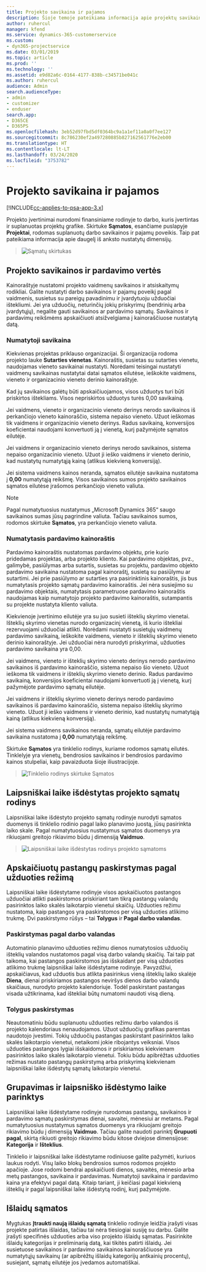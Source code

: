 ```yaml
---
title: Projekto savikaina ir pajamos
description: Šioje temoje pateikiama informacija apie projektų savikainų ir pajamų įvertinimą.
author: ruhercul
manager: kfend
ms.service: dynamics-365-customerservice
ms.custom:
- dyn365-projectservice
ms.date: 03/01/2019
ms.topic: article
ms.prod: ''
ms.technology: ''
ms.assetid: e9d82a6c-0164-4177-838b-c34571be041c
ms.author: ruhercul
audience: Admin
search.audienceType:
- admin
- customizer
- enduser
search.app:
- D365CE
- D365PS
ms.openlocfilehash: 3eb52d97fbd5df0364bc9a1a1ef11a0a0f7ee127
ms.sourcegitcommit: 8c786230ef2a497280885b827162561776e2eb00
ms.translationtype: HT
ms.contentlocale: lt-LT
ms.lasthandoff: 03/24/2020
ms.locfileid: "3753782"
---
```

# <a name="project-costs-and-revenue"></a>Projekto savikaina ir pajamos

[!INCLUDE[cc-applies-to-psa-app-3.x](../includes/cc-applies-to-psa-app-3x.md)]

Projekto įvertinimai nurodomi finansiniame rodinyje to darbo, kuris įvertintas ir suplanuotas projektų grafike. Skirtuke **Sąmatos**, esančiame puslapyje **Projektai**, rodomas suplanuotų darbo savikainos ir pajamų poveikis. Taip pat pateikiama informacija apie daugelį iš anksto nustatytų dimensijų. 

> ![Sąmatų skirtukas](media/project-5.png)

## <a name="cost-and-sales-values-of-the-project"></a>Projekto savikainos ir pardavimo vertės

Kainoraštyje nustatomi projekto vaidmenų savikainos ir atsiskaitymų rodikliai. Galite nustatyti darbo savikainos ir pajamų poveikį pagal vaidmenis, susietus su pareigų pavadinimu ir įvardytuoju užduočiai ištekliumi. Jei yra užduočių, neturinčių jokių priskyrimų (bendrinių arba įvardytųjų), negalite gauti savikainos ar pardavimo sąmatų. Savikainos ir pardavimų reikšmėms apskaičiuoti atsižvelgiama į kainoraščiuose nustatytą datą.

### <a name="default-cost-price"></a>Numatytoji savikaina  

Kiekvienas projektas priklauso organizacijai. Ši organizacija rodoma projekto lauke **Sutarties vienetas**. Kainoraštis, susietas su sutarties vienetu, naudojamas vieneto savikainai nustatyti. Norėdami teisingai nustatyti vaidmenų savikainas nustatytai datai sąmatos eilutėse, ieškokite vaidmens, vieneto ir organizacinio vieneto derinio kainoraštyje. 

Kad jų savikainos galėtų būti apskaičiuojamos, visos užduotys turi būti priskirtos ištekliams. Visos nepriskirtos užduotys turės 0,00 savikainą.

Jei vaidmens, vieneto ir organizacinio vieneto derinys nerodo savikainos iš perkančiojo vieneto kainoraščio, sistema nepaiso vieneto. Užuot ieškomas tik vaidmens ir organizacinio vieneto derinys. Radus savikainą, konversijos koeficientai naudojami konvertuoti ją į vienetą, kurį pažymėjote sąmatos eilutėje.

Jei vaidmens ir organizacinio vieneto derinys nerodo savikainos, sistema nepaiso organizacinio vieneto. Užuot ji ieško vaidmens ir vieneto derinio, kad nustatytų numatytąją kainą (atlikus kiekvieną konversiją).

Jei sistema vaidmens kainos neranda, sąmatos eilutėje savikaina nustatoma į **0,00** numatytąją reikšmę. Visos savikainos sumos projekto savikainos sąmatos eilutėse įrašomos perkančiojo vieneto valiuta.

> [!NOTE]
> Pagal numatytuosius nustatymus „Microsoft Dynamics 365“ saugo savikainos sumas jūsų pagrindine valiuta. Tačiau savikainos sumos, rodomos skirtuke **Sąmatos**, yra perkančiojo vieneto valiuta.  

### <a name="default-sales-price"></a>Numatytasis pardavimo kainoraštis 

Pardavimo kainoraštis nustatomas pardavimo objektu, prie kurio pridedamas projektas, arba projekto kliento. Kai pardavimo objektas, pvz., galimybė, pasiūlymas arba sutartis, susietas su projektu, pardavimo objekto pardavimo savikaina nustatoma pagal kainoraštį, susietą su pasiūlymu ar sutartimi. Jei prie pasiūlymo ar sutarties yra pasirinktinis kainoraštis, jis bus numatytasis projekto sąmatų pardavimo kainoraštis. Jei nėra susiejimo su pardavimo objektais, numatytasis parametruose pardavimo kainoraštis naudojamas kaip numatytojo projekto pardavimo kainoraštis, sutampantis su projekte nustatyta kliento valiuta.

Kiekvienoje įvertinimo eilutėje yra su juo susieti išteklių skyrimo vienetai. Išteklių skyrimo vienetas nurodo organizacinį vienetą, iš kurio ištekliai rezervuojami užduočiai atlikti. Norėdami nustatyti susietųjų vaidmenų pardavimo savikainą, ieškokite vaidmens, vieneto ir išteklių skyrimo vieneto derinio kainoraštyje. Jei užduočiai nėra nurodyti priskyrimai, užduoties pardavimo savikaina yra 0,00.

Jei vaidmens, vieneto ir išteklių skyrimo vieneto derinys nerodo pardavimo savikainos iš pardavimo kainoraščio, sistema nepaiso šio vieneto. Užuot ieškoma tik vaidmens ir išteklių skyrimo vieneto derinio. Radus pardavimo savikainą, konversijos koeficientai naudojami konvertuoti ją į vienetą, kurį pažymėjote pardavimo sąmatų eilutėje. 

Jei vaidmens ir išteklių skyrimo vieneto derinys nerodo pardavimo savikainos iš pardavimo kainoraščio, sistema nepaiso išteklių skyrimo vieneto. Užuot ji ieško vaidmens ir vieneto derinio, kad nustatytų numatytąją kainą (atlikus kiekvieną konversiją).

Jei sistema vaidmens savikainos neranda, sąmatų eilutėje pardavimo savikaina nustatoma į **0,00** numatytąją reikšmę.

Skirtuke **Sąmatos** yra tinklelio rodinys, kuriame rodomos sąmatų eilutės. Tinklelyje yra vienetų, bendrosios savikainos ir bendrosios pardavimo kainos stulpeliai, kaip pavaizduota šioje iliustracijoje. 

> ![Tinklelio rodinys skirtuke Sąmatos](media/project-6.png)

## <a name="time-phased-view-of-project-estimates"></a>Laipsniškai laike išdėstytas projekto sąmatų rodinys

Laipsniškai laike išdėstyto projekto sąmatų rodinyje nurodyti sąmatos duomenys iš tinklelio rodinio pagal laiko planavimo juostą, jūsų pasirinkta laiko skale. Pagal numatytuosius nustatymus sąmatos duomenys yra rikiuojami greitojo rikiavimo būdu į dimensiją **Vaidmuo**.

> ![Laipsniškai laike išdėstytas rodinys projekto sąmatoms](media/project-7.png)

## <a name="allocating-estimated-effort-based-on-the-task-mode"></a>Apskaičiuotų pastangų paskirstymas pagal užduoties režimą

Laipsniškai laike išdėstytame rodinyje visos apskaičiuotos pastangos užduočiai atlikti paskirstomos priskiriant tam tikrą pastangų valandų pasirinktos laiko skalės laikotarpio vienetui skaičių. Užduoties režimu nustatoma, kaip pastangos yra paskirstomos per visą užduoties atlikimo trukmę. Dvi paskirstymo rūšys – tai **Tolygus** ir **Pagal darbo valandas**.

### <a name="work-hours-based-allocation"></a>Paskirstymas pagal darbo valandas
 
Automatinio planavimo užduoties režimu dienos numatytosios užduočių išteklių valandos nustatomos pagal visą darbo valandų skaičių. Tai taip pat taikoma, kai pastangos paskirstomos jas išskaidant per visą užduoties atlikimo trukmę laipsniškai laike išdėstytame rodinyje. Pavyzdžiui, apskaičiavus, kad užduotis bus atlikta pasirinkus vieną išteklių laiko skalėje **Diena**, dienai priskiriamos pastangos neviršys dienos darbo valandų skaičiaus, nurodyto projekto kalendoriuje. Todėl paskirstant pastangas visada užtikrinama, kad ištekliai būtų numatomi naudoti visą dieną.

### <a name="even-allocation"></a>Tolygus paskirstymas

Neautomatiniu būdu suplanuotu užduoties režimu darbo valandos iš projekto kalendoriaus nenaudojamos. Užuot užduočių grafikas paremtas naudotojo įvestimi. Tokių užduočių pastangas paskirstant pasirinktos laiko skalės laikotarpio vienetui, netaikomi jokie ribojantys veiksniai. Visos užduoties pastangos lygiai išskaidomos ir priskiriamos kiekvienam pasirinktos laiko skalės laikotarpio vienetui. Tokiu būdu apibrėžtas užduoties režimas nustato pastangų paskirstymą arba priskyrimą kiekvienam laipsniškai laike išdėstytų sąmatų laikotarpio vienetui.

## <a name="grouping-and-time-phasing-options"></a>Grupavimas ir laipsniško išdėstymo laike parinktys

Laipsniškai laike išdėstytame rodinyje nurodomas pastangų, savikainos ir pardavimo sąmatų paskirstymas dienai, savaitei, mėnesiui ar metams. Pagal numatytuosius nustatymus sąmatos duomenys yra rikiuojami greitojo rikiavimo būdu į dimensiją **Vaidmuo**. Tačiau galite naudoti parinktį **Grupuoti pagal**, skirtą rikiuoti greitojo rikiavimo būdu kitose dviejose dimensijose: **Kategorija** ir **Išteklius**.

Tinklelio ir laipsniškai laike išdėstytame rodiniuose galite pažymėti, kuriuos laukus rodyti. Visų laiko blokų bendrosios sumos rodomos projekto apačioje. Jose rodomi bendrai apskaičiuoti dienos, savaitės, mėnesio arba metų pastangos, savikaina ir pardavimas. Numatytoji savikaina ir pardavimo kaina yra efektyvi pagal datą. Kitaip tariant, ji keičiasi pagal kiekvieną išteklių ir pagal laipsniškai laike išdėstytą rodinį, kurį pažymėjote.

## <a name="expense-estimates"></a>Išlaidų sąmatos

Mygtukas **Įtraukti naują išlaidų sąmatą** tinklelio rodinyje leidžia įrašyti visas projekte patirtas išlaidas, tačiau tai nėra tiesiogiai susiję su darbu. Galite įrašyti specifinės užduoties arba viso projekto išlaidų sąmatas. Pasirinkite išlaidų kategorijas ir preliminarią datą, kai tikitės patirti išlaidų. Jei susietuose savikainos ir pardavimo savikainos kainoraščiuose yra numatytųjų savikainų (ar apibrėžtų išlaidų kategorijų antkainių procentų), susiejant, sąmatų eilutėje jos įvedamos automatiškai.
